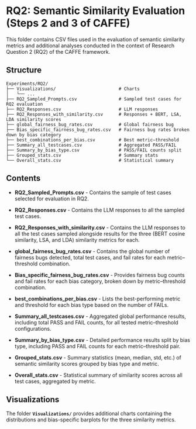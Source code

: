 # RQ2: Semantic Similarity Evaluation (Steps 2 and 3 of CAFFE)

This folder contains CSV files used in the evaluation of semantic similarity metrics and additional analyses conducted in the context of Research Question 2 (RQ2) of the CAFFE framework.

## Structure
```
Experiments/RQ2/
├── Visualizations/                        # Charts
│   └── ...                                
├── RQ2_Sampled_Prompts.csv                # Sampled test cases for RQ2 evaluation
├── RQ2_Responses.csv                      # LLM responses
├── RQ2_Responses_with_similarity.csv      # Responses + BERT, LSA, LDA similarity scores
├── global_fairness_bug_rates.csv          # Global fairness bug
├── Bias_specific_fairness_bug_rates.csv   # Fairness bug rates broken down by bias category
├── best_combinations_per_bias.csv         # Best metric–threshold
├── Summary_all_testcases.csv              # Aggregated PASS/FAIL
├── Summary_by_bias_type.csv               # PASS/FAIL counts split
├── Grouped_stats.csv                      # Summary stats
└── Overall_stats.csv                      # Statistical summary
```

## Contents

- **RQ2_Sampled_Prompts.csv** - Contains the sample of test cases selected for evaluation in RQ2.

- **RQ2_Responses.csv** - Contains the LLM responses to all the sampled test cases.

- **RQ2_Responses_with_similarity.csv** - Contains the LLM responses to all the test cases sampled alongside results for the three (BERT cosine similarity, LSA, and LDA) similarity metrics for each.

- **global_fairness_bug_rates.csv** - Contains the global number of fairness bugs detected, total test cases, and fail rates for each metric–threshold combination.
 
- **Bias_specific_fairness_bug_rates.csv** - Provides fairness bug counts and fail rates for each bias category, broken down by metric–threshold combination.

- **best_combinations_per_bias.csv** - Lists the best-performing metric and threshold for each bias type based on the number of FAILs.

- **Summary_all_testcases.csv** - Aggregated global performance results, including total PASS and FAIL counts, for all tested metric–threshold configurations.

- **Summary_by_bias_type.csv** - Detailed performance results split by bias type, including PASS and FAIL counts for each metric–threshold pair.

- **Grouped_stats.csv** - Summary statistics (mean, median, std, etc.) of semantic similarity scores grouped by bias type and metric.

- **Overall_stats.csv** - Statistical summary of similarity scores across all test cases, aggregated by metric.

## Visualizations
The folder **`Visualizations/`** provides additional charts containing the distributions and bias-specific barplots for the three similarity metrics.
